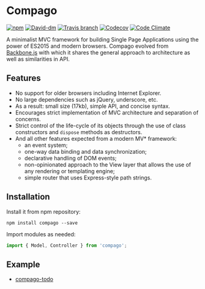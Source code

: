 # Compago

[![npm](https://img.shields.io/npm/v/compago.svg?style=flat-square)](https://www.npmjs.com/package/compago)
[![David-dm](https://david-dm.org/scriptare/compago.svg?style=flat-square)](https://david-dm.org/scriptare/compago)
[![Travis branch](https://img.shields.io/travis/scriptare/compago.svg?style=flat-square)](https://travis-ci.org/scriptare/compago)
[![Codecov](https://img.shields.io/codecov/c/github/scriptare/compago.svg?style=flat-square)](https://codecov.io/github/scriptare/compago)
[![Code Climate](https://img.shields.io/codeclimate/github/scriptare/compago.svg?style=flat-square)](https://codeclimate.com/github/scriptare/compago)

A minimalist MVC framework for building Single Page Applications using the power of ES2015 and modern browsers. 
Compago evolved from [Backbone.js](http://backbonejs.org) with which it shares the general approach 
to architecture as well as similarities in API.


## Features
 * No support for older browsers including Internet Explorer.
 * No large dependencies such as jQuery, underscore, etc.
 * As a result: small size (17kb), simple API, and concise syntax.
 * Encourages strict implementation of MVC architecture and separation of concerns.
 * Strict control of the life-cycle of its objects through the use of class constructors and `dispose` methods as destructors.
 * And all other features expected from a modern MV* framework:
   * an event system;
   * one-way data binding and data synchronization;
   * declarative handling of DOM events;
   * non-opinionated approach to the View layer that allows the use of any rendering or templating engine;
   * simple router that uses Express-style path strings.


## Installation
Install it from npm repository:
```
npm install compago --save
```

Import modules as needed:
```js
import { Model, Controller } from 'compago';
```

## Example
 * [compago-todo](https://github.com/scriptare/compago-todo)
